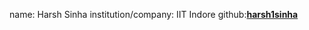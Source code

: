 name: Harsh Sinha
institution/company: IIT Indore
github:[**harsh1sinha**](https://github.com/harsh1sinha)
